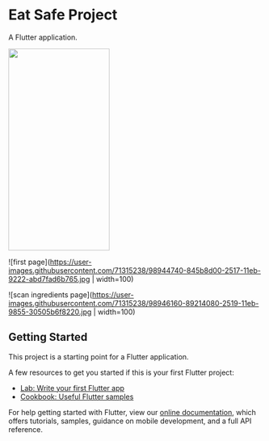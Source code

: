 # Eat Safe Project

A Flutter application.

<img src="https://user-images.githubusercontent.com/71315238/98944740-845b8d00-2517-11eb-9222-abd7fad6b765.jpg" width="200" height="400" />

![first page](https://user-images.githubusercontent.com/71315238/98944740-845b8d00-2517-11eb-9222-abd7fad6b765.jpg | width=100)    

![scan ingredients page](https://user-images.githubusercontent.com/71315238/98946160-89214080-2519-11eb-9855-30505b6f8220.jpg | width=100)


## Getting Started

This project is a starting point for a Flutter application.

A few resources to get you started if this is your first Flutter project:

- [Lab: Write your first Flutter app](https://flutter.dev/docs/get-started/codelab)
- [Cookbook: Useful Flutter samples](https://flutter.dev/docs/cookbook)

For help getting started with Flutter, view our
[online documentation](https://flutter.dev/docs), which offers tutorials,
samples, guidance on mobile development, and a full API reference.
